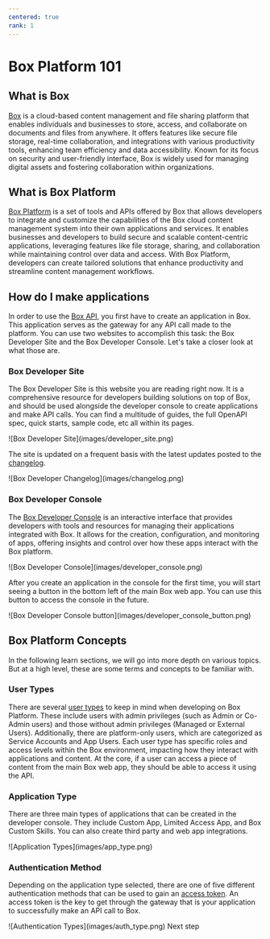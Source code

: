 ```yaml
---
centered: true
rank: 1
---
```


# Box Platform 101

<!-- INSERT VIDEO HERE LATER -->

## What is Box

[Box][box] is a cloud-based content management
and file sharing platform that enables
individuals and businesses to store, access, and collaborate on documents and
files from anywhere. It offers features like secure file storage, real-time
collaboration, and integrations with various productivity tools, enhancing team
efficiency and data accessibility. Known for its focus on security and
user-friendly interface, Box is widely used for managing digital assets and
fostering collaboration within organizations.

## What is Box Platform

[Box Platform][platform] is a set of tools and APIs offered by Box that
allows developers to integrate and
customize the capabilities of the Box cloud content
management system into their own applications and services. It enables
businesses and developers to build
secure and scalable content-centric applications,
leveraging features like file storage, sharing, and collaboration while
maintaining control over data and access. With Box Platform, developers can
create tailored solutions that enhance productivity and streamline content
management workflows.

## How do I make applications

In order to use the [Box API][api], you first have to create an application in
Box. This application serves as the gateway for any API call made to the
platform. You can use two websites to accomplish this task: the Box Developer
Site and the Box Developer Console. Let's take a closer look at what those are.

### Box Developer Site

The Box Developer Site is this website you are reading right now. It is a
comprehensive resource for developers building solutions on top of Box, and
should be used alongside the developer console to create applications and make
API calls. You can
find a multitude of guides, the full OpenAPI spec, quick starts, sample code,
etc all within its pages.

<ImageFrame center>
![Box Developer Site](images/developer_site.png)
</ImageFrame>

The site is updated on a frequent basis with the
latest updates posted to the [changelog][change].

<ImageFrame center>
![Box Developer Changelog](images/changelog.png)
</ImageFrame>

### Box Developer Console

The [Box Developer Console][dc] is an interactive interface that provides
developers with tools and resources for managing their applications integrated
with Box. It allows for the creation, configuration, and monitoring of apps,
offering insights and control over how these apps interact with the Box
platform. 

<ImageFrame center>
![Box Developer Console](images/developer_console.png)
</ImageFrame>

After you create an application in the console for the first time,
you will start seeing a button in the bottom left of the main Box web app. You
can use this button to access the console in the future.

<ImageFrame center>
![Box Developer Console button](images/developer_console_button.png)
</ImageFrame>

## Box Platform Concepts

In the following learn sections, we will go into more depth on various topics.
But at a high level, these are some terms and concepts to be familiar with.

### User Types

There are several [user types][ut] to keep in mind when developing on Box
Platform. These include users with admin privileges (such as Admin or Co-Admin
users) and those without admin privileges (Managed or External Users).
Additionally, there are platform-only users, which are categorized as Service
Accounts and App Users. Each user type has specific roles and access levels
within the Box environment, impacting how they interact with applications and
content. At the core, if a user can access a piece of content from the main Box
web app, they should be able to access it using the API.

### Application Type

There are three main types of applications that can be created in the developer
console. They include Custom App, Limited Access App, and Box Custom Skills. You
can also create third party and web app integrations.

<ImageFrame center>
![Application Types](images/app_type.png)
</ImageFrame>

### Authentication Method

Depending on the application type selected, there are one of five different
authentication methods that can be used to gain an [access token][at]. An
access token is the key to get through the gateway that is your application
to successfully make an API call to Box.

<ImageFrame center>
![Authentication Types](images/auth_type.png)
</ImageFrame>

<Next>
  Next step
</Next>

[box]: https://www.box.com
[platform]: https://www.box.com/platform
[apptypes]: g://applications/app-types/select/
[authmethods]: g://authentication/select/
[api]: https://developer.box.com/reference/
[change]: page://changelog
[dc]: https://app.box.com/developers/console
[at]: g://authentication/tokens/
<!-- i18n-enable localize-links -->
[ut]: https://support.box.com/hc/en-us/articles/4636533822483-Box-User-Types
<!-- i18n-disable localize-links -->
